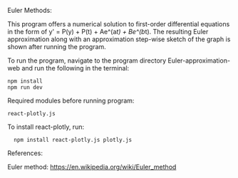 Euler Methods:

This program offers a numerical solution to first-order differential equations in the form of y' = P(y) + P(t) + Ae^(a*t) + Be^(b*t). The resulting Euler approximation along with an approximation step-wise sketch of the graph is shown after running the program.

To run the program, navigate to the program directory Euler-approximation-web and run the following in the terminal:

    npm install
    npm run dev

Required modules before running program:

    react-plotly.js

To install react-plotly, run:

      npm install react-plotly.js plotly.js
   
References:

Euler method: https://en.wikipedia.org/wiki/Euler_method
